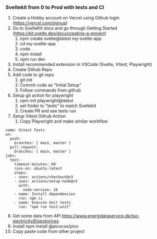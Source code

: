 ### Sveltekit from 0 to Prod with tests and CI

1. Create a Hobby account on Vercel using Github login (https://vercel.com/signup)
2. Go to SvelteKit docs and go through Getting Started (https://kit.svelte.dev/docs/creating-a-project)
   1. npm create svelte@latest my-svelte-app
   2. cd my-svelte-app
   3. code .
   4. npm install
   5. npm run dev
3. Install recommended extension in VSCode (Svelte, Vitest, Playwright)
4. Create Github Repo
5. Add code to git repo
   1.  git init
   2.  Commit code as "Initial Setup"
   3.  Follow commands from github
6. Setup git action for playwright
   1. npm init playwright@latest
   2. set folder to "tests" to match Sveltekit
   3. Create PR and see tests run
7. Setup Vitest Github Action
   1. Copy Playwright and make similar workflow
```
name: Vitest Tests
on:
  push:
    branches: [ main, master ]
  pull_request:
    branches: [ main, master ]
jobs:
  test:
    timeout-minutes: 60
    runs-on: ubuntu-latest
    steps:
    - uses: actions/checkout@v3
    - uses: actions/setup-node@v3
      with:
        node-version: 16
    - name: Install dependencies
      run: npm ci
    - name: Execute Unit tests
      run: "npm run test:unit"

```
8. Get some data from API https://www.energidataservice.dk/tso-electricity/Elspotprices
9. Install npm install @picocss/pico
10. Copy paste code from other project

